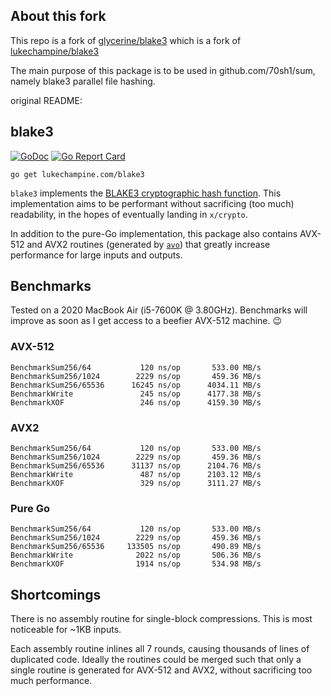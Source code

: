 About this fork
---------
This repo is a fork of [glycerine/blake3](https://github.com/glycerine/blake3) which is a fork of [lukechampine/blake3](https://github.com/lukechampine/blake3)

The main purpose of this package is to be used in github.com/70sh1/sum, namely blake3 parallel file hashing.

original README:

blake3
------

[![GoDoc](https://godoc.org/lukechampine.com/blake3?status.svg)](https://godoc.org/lukechampine.com/blake3)
[![Go Report Card](http://goreportcard.com/badge/lukechampine.com/blake3)](https://goreportcard.com/report/lukechampine.com/blake3)

```
go get lukechampine.com/blake3
```

`blake3` implements the [BLAKE3 cryptographic hash function](https://github.com/BLAKE3-team/BLAKE3).
This implementation aims to be performant without sacrificing (too much)
readability, in the hopes of eventually landing in `x/crypto`.

In addition to the pure-Go implementation, this package also contains AVX-512
and AVX2 routines (generated by [`avo`](https://github.com/mmcloughlin/avo))
that greatly increase performance for large inputs and outputs.

## Benchmarks

Tested on a 2020 MacBook Air (i5-7600K @ 3.80GHz). Benchmarks will improve as
soon as I get access to a beefier AVX-512 machine. :wink:

### AVX-512

```
BenchmarkSum256/64           120 ns/op       533.00 MB/s
BenchmarkSum256/1024        2229 ns/op       459.36 MB/s
BenchmarkSum256/65536      16245 ns/op      4034.11 MB/s
BenchmarkWrite               245 ns/op      4177.38 MB/s
BenchmarkXOF                 246 ns/op      4159.30 MB/s
```

### AVX2

```
BenchmarkSum256/64           120 ns/op       533.00 MB/s
BenchmarkSum256/1024        2229 ns/op       459.36 MB/s
BenchmarkSum256/65536      31137 ns/op      2104.76 MB/s
BenchmarkWrite               487 ns/op      2103.12 MB/s
BenchmarkXOF                 329 ns/op      3111.27 MB/s
```

### Pure Go

```
BenchmarkSum256/64           120 ns/op       533.00 MB/s
BenchmarkSum256/1024        2229 ns/op       459.36 MB/s
BenchmarkSum256/65536     133505 ns/op       490.89 MB/s
BenchmarkWrite              2022 ns/op       506.36 MB/s
BenchmarkXOF                1914 ns/op       534.98 MB/s
```

## Shortcomings

There is no assembly routine for single-block compressions. This is most
noticeable for ~1KB inputs.

Each assembly routine inlines all 7 rounds, causing thousands of lines of
duplicated code. Ideally the routines could be merged such that only a single
routine is generated for AVX-512 and AVX2, without sacrificing too much
performance.
